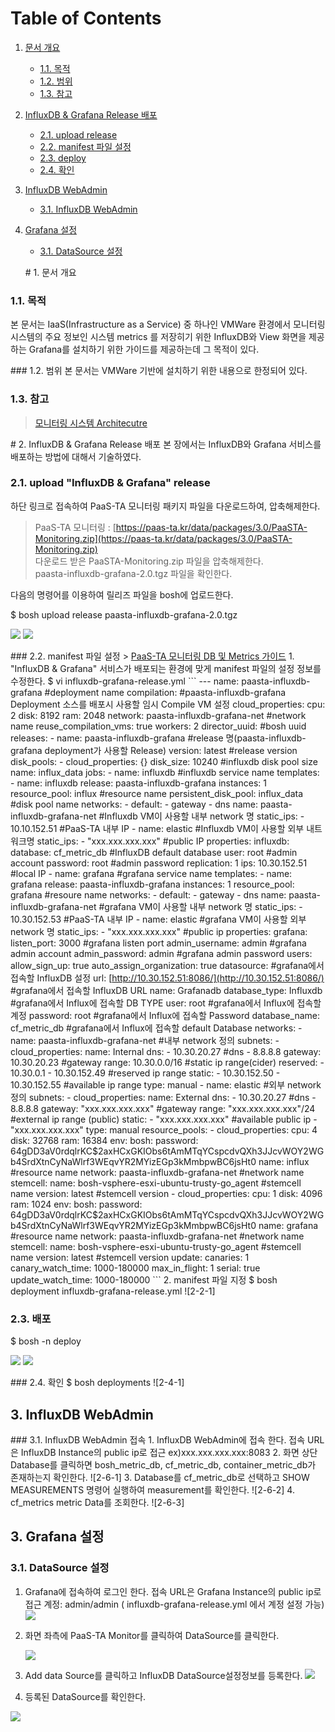 # Table of Contents

1. [문서 개요](paas-ta-influxdb-grafana-vmware.md#1)
   * [1.1. 목적](paas-ta-influxdb-grafana-vmware.md#2)
   * [1.2. 범위](paas-ta-influxdb-grafana-vmware.md#3)
   * [1.3. 참고](paas-ta-influxdb-grafana-vmware.md#4)
2. [InfluxDB & Grafana Release 배포](paas-ta-influxdb-grafana-vmware.md#5)
   * [2.1.  upload release](paas-ta-influxdb-grafana-vmware.md#6)
   * [2.2.  manifest 파일 설정](paas-ta-influxdb-grafana-vmware.md#7)
   * [2.3.  deploy](paas-ta-influxdb-grafana-vmware.md#8)
   * [2.4.  확인](paas-ta-influxdb-grafana-vmware.md#9)
3. [InfluxDB WebAdmin](paas-ta-influxdb-grafana-vmware.md#10)
   * [3.1.  InfluxDB WebAdmin](paas-ta-influxdb-grafana-vmware.md#11)
4. [Grafana 설정](paas-ta-influxdb-grafana-vmware.md#12)

   * [3.1.  DataSource 설정](paas-ta-influxdb-grafana-vmware.md#13)

   \# 1. 문서 개요

### 1.1. 목적

본 문서는 IaaS\(Infrastructure as a Service\) 중 하나인 VMWare 환경에서 모니터링 시스템의 주요 정보인 시스템 metrics 를 저장히기 위한 InfluxDB와 View 화면을 제공하는 Grafana를 설치하기 위한 가이드를 제공하는데 그 목적이 있다.

\#\#\# 1.2. 범위 본 문서는 VMWare 기반에 설치하기 위한 내용으로 한정되어 있다.

### 1.3. 참고

> [모니터링 시스템 Architecutre](https://github.com/PaaS-TA/Guide-3.0-Penne-/blob/master/Install-Guide/monitoring/PaaS-TA%20%EB%AA%A8%EB%8B%88%ED%84%B0%EB%A7%81%20%EC%8B%9C%EC%8A%A4%ED%85%9C%20%EC%84%A4%EC%B9%98%EA%B0%80%EC%9D%B4%EB%93%9C.md)

\# 2. InfluxDB & Grafana Release 배포 본 장에서는 InfluxDB와 Grafana 서비스를 배포하는 방법에 대해서 기술하였다.

### 2.1.  upload "InfluxDB & Grafana" release

하단 링크로 접속하여 PaaS-TA 모니터링 패키지 파일을 다운로드하여, 압축해제한다.

> PaaS-TA 모니터링 : [https://paas-ta.kr/data/packages/3.0/PaaSTA-Monitoring.zip](https://paas-ta.kr/data/packages/3.0/PaaSTA-Monitoring.zip)  
> 다운로드 받은 PaaSTA-Monitoring.zip 파일을 압축해제한다.  
> paasta-influxdb-grafana-2.0.tgz 파일을 확인한다.

다음의 명령어를 이용하여 릴리즈 파일을 bosh에 업로드한다.

$ bosh upload release paasta-influxdb-grafana-2.0.tgz

![](../../../.gitbook/assets/2-1-1%20%2831%29.png) ![](../../../.gitbook/assets/2-1-2%20%2818%29.png)

\#\#\# 2.2. manifest 파일 설정 &gt; [PaaS-TA 모니터링 DB 및 Metrics 가이드](https://github.com/PaaS-TA/Guide-2.0-Linguine-/blob/master/Use-Guide/PaaS-TA%20%EB%AA%A8%EB%8B%88%ED%84%B0%EB%A7%81%20DB%20%EB%B0%8F%20Metrics%20%EA%B0%80%EC%9D%B4%EB%93%9C.md) 1. "InfluxDB & Grafana" 서비스가 배포되는 환경에 맞게 manifest 파일의 설정 정보를 수정한다. $ vi influxdb-grafana-release.yml \`\`\` --- name: paasta-influxdb-grafana \#deployment name compilation: \#paasta-influxdb-grafana Deployment 소스를 배포시 사용할 임시 Compile VM 설정 cloud\_properties: cpu: 2 disk: 8192 ram: 2048 network: paasta-influxdb-grafana-net \#network name reuse\_compilation\_vms: true workers: 2 director\_uuid: \#bosh uuid releases: - name: paasta-influxdb-grafana \#release 명\(paasta-influxdb-grafana deployment가 사용할 Release\) version: latest \#release version disk\_pools: - cloud\_properties: {} disk\_size: 10240 \#influxdb disk pool size name: influx\_data jobs: - name: influxdb \#influxdb service name templates: - name: influxdb release: paasta-influxdb-grafana instances: 1 resource\_pool: influx \#resource name persistent\_disk\_pool: influx\_data \#disk pool name networks: - default: - gateway - dns name: paasta-influxdb-grafana-net \#Influxdb VM이 사용할 내부 network 명 static\_ips: - 10.10.152.51 \#PaaS-TA 내부 IP - name: elastic \#Influxdb VM이 사용할 외부 내트워크명 static\_ips: - "xxx.xxx.xxx.xxx" \#public IP properties: influxdb: database: cf\_metric\_db \#InfluxDB default database user: root \#admin account password: root \#admin password replication: 1 ips: 10.30.152.51 \#local IP - name: grafana \#grafana service name templates: - name: grafana release: paasta-influxdb-grafana instances: 1 resource\_pool: grafana \#resoure name networks: - default: - gateway - dns name: paasta-influxdb-grafana-net \#grafana VM이 사용할 내부 network 명 static\_ips: - 10.30.152.53 \#PaaS-TA 내부 IP - name: elastic \#grafana VM이 사용할 외부 network 명 static\_ips: - "xxx.xxx.xxx.xxx" \#public ip properties: grafana: listen\_port: 3000 \#grafana listen port admin\_username: admin \#grafana admin account admin\_password: admin \#grafana admin password users: allow\_sign\_up: true auto\_assign\_organization: true datasource: \#grafana에서 접속할 InfluxDB 설정 url: [http://10.30.152.51:8086/](http://10.30.152.51:8086/) \#grafana에서 접속할 InfluxDB URL name: Grafanadb database\_type: Influxdb \#grafana에서 Influx에 접속할 DB TYPE user: root \#grafana에서 Influx에 접속할 계정 password: root \#grafana에서 Influx에 접속할 Password database\_name: cf\_metric\_db \#grafana에서 Influx에 접속할 default Database networks: - name: paasta-influxdb-grafana-net \#내부 network 정의 subnets: - cloud\_properties: name: Internal dns: - 10.30.20.27 \#dns - 8.8.8.8 gateway: 10.30.20.23 \#gateway range: 10.30.0.0/16 \#static ip range\(cider\) reserved: - 10.30.0.1 - 10.30.152.49 \#reserved ip range static: - 10.30.152.50 - 10.30.152.55 \#available ip range type: manual - name: elastic \#외부 network 정의 subnets: - cloud\_properties: name: External dns: - 10.30.20.27 \#dns - 8.8.8.8 gateway: "xxx.xxx.xxx.xxx" \#gateway range: "xxx.xxx.xxx.xxx"/24 \#external ip range \(public\) static: - "xxx.xxx.xxx.xxx" \#available public ip - "xxx.xxx.xxx.xxx" type: manual resource\_pools: - cloud\_properties: cpu: 4 disk: 32768 ram: 16384 env: bosh: password: $6$4gDD3aV0rdqlrKC$2axHCxGKIObs6tAmMTqYCspcdvQXh3JJcvWOY2WGb4SrdXtnCyNaWlrf3WEqvYR2MYizEGp3kMmbpwBC6jsHt0 name: influx \#resource name network: paasta-influxdb-grafana-net \#network name stemcell: name: bosh-vsphere-esxi-ubuntu-trusty-go\_agent \#stemcell name version: latest \#stemcell version - cloud\_properties: cpu: 1 disk: 4096 ram: 1024 env: bosh: password: $6$4gDD3aV0rdqlrKC$2axHCxGKIObs6tAmMTqYCspcdvQXh3JJcvWOY2WGb4SrdXtnCyNaWlrf3WEqvYR2MYizEGp3kMmbpwBC6jsHt0 name: grafana \#resource name network: paasta-influxdb-grafana-net \#network name stemcell: name: bosh-vsphere-esxi-ubuntu-trusty-go\_agent \#stemcell name version: latest \#stemcell version update: canaries: 1 canary\_watch\_time: 1000-180000 max\_in\_flight: 1 serial: true update\_watch\_time: 1000-180000 \`\`\` 2. manifest 파일 지정 $ bosh deployment influxdb-grafana-release.yml !\[2-2-1\]

### 2.3.  배포

$ bosh -n deploy

![](../../../.gitbook/assets/2-3-1%20%2835%29.png) ![](../../../.gitbook/assets/2-3-2%20%2818%29.png)

\#\#\# 2.4. 확인 $ bosh deployments !\[2-4-1\]

## 3.  InfluxDB WebAdmin

\#\#\# 3.1. InfluxDB WebAdmin 접속 1. InfluxDB WebAdmin에 접속 한다. 접속 URL은 InfluxDB Instance의 public ip로 접근 ex\)xxx.xxx.xxx.xxx:8083 2. 화면 상단 Database를 클릭하면 bosh\_metric\_db, cf\_metric\_db, container\_metric\_db가 존재하는지 확인한다. !\[2-6-1\] 3. Database를 cf\_metric\_db로 선택하고 SHOW MEASUREMENTS 명령어 실행하여 measurement를 확인한다. !\[2-6-2\] 4. cf\_metrics metric Data를 조회한다. !\[2-6-3\]

## 3.  Grafana 설정

### 3.1.  DataSource 설정

1. Grafana에 접속하여 로그인 한다. 접속 URL은 Grafana Instance의 public ip로 접근 계정: admin/admin \( influxdb-grafana-release.yml 에서 계정 설정 가능\) ![](../../../.gitbook/assets/2-5-1%20%282%29.png)
2. 화면 좌측에 PaaS-TA Monitor를 클릭하여 DataSource를 클릭한다.

   ![](../../../.gitbook/assets/2-5-2%20%282%29.png)

3. Add data Source를 클릭하고 InfluxDB DataSource설정정보를 등록한다. ![](../../../.gitbook/assets/2-5-3%20%283%29.png)
4. 등록된 DataSource를 확인한다.

![](../../../.gitbook/assets/2-5-4%20%282%29.png)

